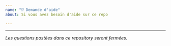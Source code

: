 ```yaml
---
name: "⁉️ Demande d'aide"
about: Si vous avez besoin d'aide sur ce repo

---
```




---
<i>Les questions postées dans ce repository seront fermées.</i>
